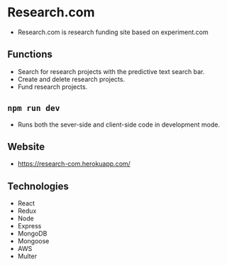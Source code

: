 # Research.com
- Research.com is research funding site based on experiment.com

## Functions
- Search for research projects with the predictive text search bar.
- Create and delete research projects.
- Fund research projects.

## `npm run dev`
- Runs both the sever-side and client-side code in development mode.

## Website
- https://research-com.herokuapp.com/

## Technologies 
- React 
- Redux
- Node
- Express
- MongoDB
- Mongoose
- AWS
- Multer
